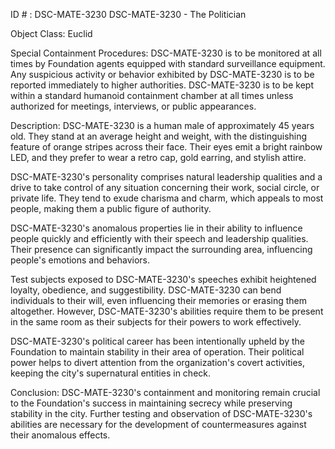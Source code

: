 ID # : DSC-MATE-3230
DSC-MATE-3230 - The Politician

Object Class: Euclid

Special Containment Procedures:
DSC-MATE-3230 is to be monitored at all times by Foundation agents equipped with standard surveillance equipment. Any suspicious activity or behavior exhibited by DSC-MATE-3230 is to be reported immediately to higher authorities. DSC-MATE-3230 is to be kept within a standard humanoid containment chamber at all times unless authorized for meetings, interviews, or public appearances.

Description:
DSC-MATE-3230 is a human male of approximately 45 years old. They stand at an average height and weight, with the distinguishing feature of orange stripes across their face. Their eyes emit a bright rainbow LED, and they prefer to wear a retro cap, gold earring, and stylish attire.

DSC-MATE-3230's personality comprises natural leadership qualities and a drive to take control of any situation concerning their work, social circle, or private life. They tend to exude charisma and charm, which appeals to most people, making them a public figure of authority.

DSC-MATE-3230's anomalous properties lie in their ability to influence people quickly and efficiently with their speech and leadership qualities. Their presence can significantly impact the surrounding area, influencing people's emotions and behaviors.

Test subjects exposed to DSC-MATE-3230's speeches exhibit heightened loyalty, obedience, and suggestibility. DSC-MATE-3230 can bend individuals to their will, even influencing their memories or erasing them altogether. However, DSC-MATE-3230's abilities require them to be present in the same room as their subjects for their powers to work effectively.

DSC-MATE-3230's political career has been intentionally upheld by the Foundation to maintain stability in their area of operation. Their political power helps to divert attention from the organization's covert activities, keeping the city's supernatural entities in check.

Conclusion:
DSC-MATE-3230's containment and monitoring remain crucial to the Foundation's success in maintaining secrecy while preserving stability in the city. Further testing and observation of DSC-MATE-3230's abilities are necessary for the development of countermeasures against their anomalous effects.